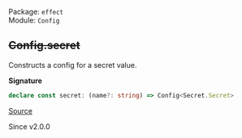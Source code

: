 Package: `effect`<br />
Module: `Config`<br />

## ~~Config.secret~~

Constructs a config for a secret value.

**Signature**

```ts
declare const secret: (name?: string) => Config<Secret.Secret>
```

[Source](https://github.com/Effect-TS/effect/tree/main/packages/effect/src/Config.ts#L350)

Since v2.0.0
